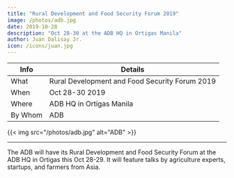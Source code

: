 ```yaml
---
title: "Rural Development and Food Security Forum 2019"
image: /photos/adb.jpg
date: 2019-10-28
description: "Oct 28-30 at the ADB HQ in Ortigas Manila"
author: Juan Dalisay Jr.
icon: /icons/juan.jpg
---
```




Info | Details 
--- | ---
What | Rural Development and Food Security Forum 2019
When | Oct 28-30 2019
Where | ADB HQ in Ortigas Manila
By Whom | ADB

{{< img src="/photos/adb.jpg" alt="ADB" >}}

---

The ADB will have its Rural Development and Food Security Forum at the ADB HQ in Ortigas this Oct 28-29. It will feature talks by agriculture experts, startups, and farmers from Asia. 


